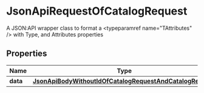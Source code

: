 

# JsonApiRequestOfCatalogRequest

A JSON:API wrapper class to format a <typeparamref name=\"TAttributes\" /> with Type, and Attributes properties

## Properties

| Name | Type | Description | Notes |
|------------ | ------------- | ------------- | -------------|
|**data** | [**JsonApiBodyWithoutIdOfCatalogRequestAndCatalogRequest**](JsonApiBodyWithoutIdOfCatalogRequestAndCatalogRequest.md) |  |  [optional] |



